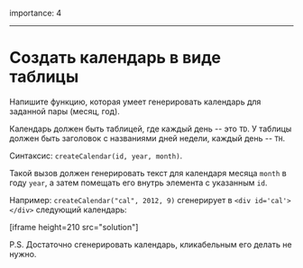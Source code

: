 importance: 4

---

# Создать календарь в виде таблицы

Напишите функцию, которая умеет генерировать календарь для заданной пары (месяц, год).

Календарь должен быть таблицей, где каждый день -- это `TD`. У таблицы должен быть заголовок с названиями дней недели, каждый день -- `TH`.

Синтаксис: `createCalendar(id, year, month)`.

Такой вызов должен генерировать текст для календаря месяца `month` в году `year`, а затем помещать его внутрь элемента с указанным `id`.

Например: `createCalendar("cal", 2012, 9)` сгенерирует в <code>&lt;div id='cal'&gt;&lt;/div&gt;</code> следующий календарь:

[iframe height=210 src="solution"]

P.S. Достаточно сгенерировать календарь, кликабельным его делать не нужно.

